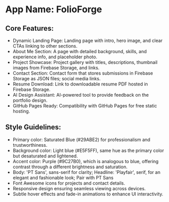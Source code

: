 # **App Name**: FolioForge

## Core Features:

- Dynamic Landing Page: Landing page with intro, hero image, and clear CTAs linking to other sections.
- About Me Section: A page with detailed background, skills, and experience info, and placeholder photo.
- Project Showcase: Project gallery with titles, descriptions, thumbnail images from Firebase Storage, and links.
- Contact Section: Contact form that stores submissions in Firebase Storage as JSON files; social media links.
- Resume Download: Link to downloadable resume PDF hosted in Firebase Storage.
- AI Design Assistant: AI-powered tool to provide feedback on the portfolio design.
- GitHub Pages Ready: Compatibility with GitHub Pages for free static hosting.

## Style Guidelines:

- Primary color: Saturated Blue (#29ABE2) for professionalism and trustworthiness.
- Background color: Light blue (#E5F5FF), same hue as the primary color but desaturated and lightened.
- Accent color: Purple (#9C27B0), which is analogous to blue, offering contrast through a different brightness and saturation.
- Body: 'PT Sans', sans-serif for clarity; Headline: 'Playfair', serif, for an elegant and fashionable look; Pair with PT Sans
- Font Awesome icons for projects and contact details.
- Responsive design ensuring seamless viewing across devices.
- Subtle hover effects and fade-in animations to enhance UI interactivity.